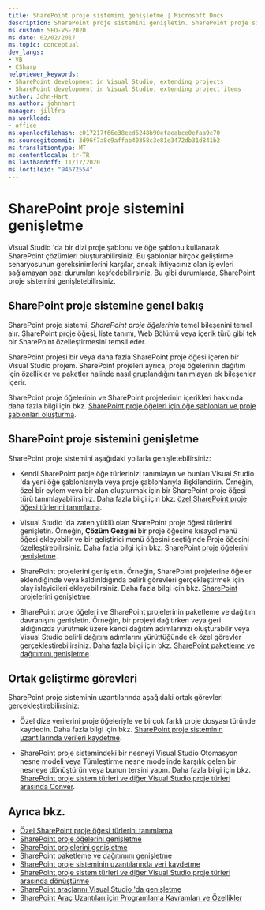 ```yaml
---
title: SharePoint proje sistemini genişletme | Microsoft Docs
description: SharePoint proje sistemini genişletin. SharePoint proje sistemini genişletmeyi öğrenin. Yaygın geliştirme görevlerini anlayın.
ms.custom: SEO-VS-2020
ms.date: 02/02/2017
ms.topic: conceptual
dev_langs:
- VB
- CSharp
helpviewer_keywords:
- SharePoint development in Visual Studio, extending projects
- SharePoint development in Visual Studio, extending project items
author: John-Hart
ms.author: johnhart
manager: jillfra
ms.workload:
- office
ms.openlocfilehash: c017217f66e38eed6248b90efaeabce0efaa9c70
ms.sourcegitcommit: 3d96f7a8c9affab40358c3e81e3472db31d841b2
ms.translationtype: MT
ms.contentlocale: tr-TR
ms.lasthandoff: 11/17/2020
ms.locfileid: "94672554"
---
```

# <a name="extend-the-sharepoint-project-system"></a>SharePoint proje sistemini genişletme
  Visual Studio 'da bir dizi proje şablonu ve öğe şablonu kullanarak SharePoint çözümleri oluşturabilirsiniz. Bu şablonlar birçok geliştirme senaryosunun gereksinimlerini karşılar, ancak ihtiyacınız olan işlevleri sağlamayan bazı durumları keşfedebilirsiniz. Bu gibi durumlarda, SharePoint proje sistemini genişletebilirsiniz.

## <a name="overview-of-the-sharepoint-project-system"></a>SharePoint proje sistemine genel bakış
 SharePoint proje sistemi, *SharePoint proje öğelerinin* temel bileşenini temel alır. SharePoint proje öğesi, liste tanımı, Web Bölümü veya içerik türü gibi tek bir SharePoint özelleştirmesini temsil eder.

 SharePoint projesi bir veya daha fazla SharePoint proje öğesi içeren bir Visual Studio projem. SharePoint projeleri ayrıca, proje öğelerinin dağıtım için özellikler ve paketler halinde nasıl gruplandığını tanımlayan ek bileşenler içerir.

 SharePoint proje öğelerinin ve SharePoint projelerinin içerikleri hakkında daha fazla bilgi için bkz. [SharePoint proje öğeleri için öğe şablonları ve proje şablonları oluşturma](../sharepoint/creating-item-templates-and-project-templates-for-sharepoint-project-items.md).

## <a name="how-to-extend-the-sharepoint-project-system"></a>SharePoint proje sistemini genişletme
 SharePoint proje sistemini aşağıdaki yollarla genişletebilirsiniz:

- Kendi SharePoint proje öğe türlerinizi tanımlayın ve bunları Visual Studio 'da yeni öğe şablonlarıyla veya proje şablonlarıyla ilişkilendirin. Örneğin, özel bir eylem veya bir alan oluşturmak için bir SharePoint proje öğesi türü tanımlayabilirsiniz. Daha fazla bilgi için bkz. [özel SharePoint proje öğesi türlerini tanımlama](../sharepoint/defining-custom-sharepoint-project-item-types.md).

- Visual Studio 'da zaten yüklü olan SharePoint proje öğesi türlerini genişletin. Örneğin, **Çözüm Gezgini** bir proje öğesine kısayol menü öğesi ekleyebilir ve bir geliştirici menü öğesini seçtiğinde Proje öğesini özelleştirebilirsiniz. Daha fazla bilgi için bkz. [SharePoint proje öğelerini genişletme](../sharepoint/extending-sharepoint-project-items.md).

- SharePoint projelerini genişletin. Örneğin, SharePoint projelerine öğeler eklendiğinde veya kaldırıldığında belirli görevleri gerçekleştirmek için olay işleyicileri ekleyebilirsiniz. Daha fazla bilgi için bkz. [SharePoint projelerini genişletme](../sharepoint/extending-sharepoint-projects.md).

- SharePoint proje öğeleri ve SharePoint projelerinin paketleme ve dağıtım davranışını genişletin. Örneğin, bir projeyi dağıtırken veya geri aldığınızda yürütmek üzere kendi dağıtım adımlarınızı oluşturabilir veya Visual Studio belirli dağıtım adımlarını yürüttüğünde ek özel görevler gerçekleştirebilirsiniz. Daha fazla bilgi için bkz. [SharePoint paketleme ve dağıtımını genişletme](../sharepoint/extending-sharepoint-packaging-and-deployment.md).

## <a name="common-development-tasks"></a>Ortak geliştirme görevleri
 SharePoint proje sisteminin uzantılarında aşağıdaki ortak görevleri gerçekleştirebilirsiniz:

- Özel dize verilerini proje öğeleriyle ve birçok farklı proje dosyası türünde kaydedin. Daha fazla bilgi için bkz. [SharePoint proje sisteminin uzantılarında verileri kaydetme](../sharepoint/saving-data-in-extensions-of-the-sharepoint-project-system.md).

- SharePoint proje sistemindeki bir nesneyi Visual Studio Otomasyon nesne modeli veya Tümleştirme nesne modelinde karşılık gelen bir nesneye dönüştürün veya bunun tersini yapın. Daha fazla bilgi için bkz. [SharePoint proje sistem türleri ve diğer Visual Studio proje türleri arasında Conver](../sharepoint/converting-between-sharepoint-project-system-types-and-other-visual-studio-project-types.md).

## <a name="see-also"></a>Ayrıca bkz.
- [Özel SharePoint proje öğesi türlerini tanımlama](../sharepoint/defining-custom-sharepoint-project-item-types.md)
- [SharePoint proje öğelerini genişletme](../sharepoint/extending-sharepoint-project-items.md)
- [SharePoint projelerini genişletme](../sharepoint/extending-sharepoint-projects.md)
- [SharePoint paketleme ve dağıtımını genişletme](../sharepoint/extending-sharepoint-packaging-and-deployment.md)
- [SharePoint proje sisteminin uzantılarında veri kaydetme](../sharepoint/saving-data-in-extensions-of-the-sharepoint-project-system.md)
- [SharePoint proje sistem türleri ve diğer Visual Studio proje türleri arasında dönüştürme](../sharepoint/converting-between-sharepoint-project-system-types-and-other-visual-studio-project-types.md)
- [SharePoint araçlarını Visual Studio 'da genişletme](../sharepoint/extending-the-sharepoint-tools-in-visual-studio.md)
- [SharePoint Araç Uzantıları için Programlama Kavramları ve Özellikler](../sharepoint/programming-concepts-and-features-for-sharepoint-tools-extensions.md)
